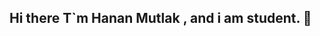 ## Hi there T`m Hanan Mutlak , and i am student.  👋

<!--
**Hananmutlak/Hananmutlak** is a ✨ _special_ ✨ repository because its `README.md` (this file) appears on your GitHub profile.




- 🌱 I’m currently learning web developer
- 👯 I’m looking to connect with fellow student and learn together
- 💬 Ask me about if you have any ideas 
- 📫 How to reach me:hamu2401@student.miun.se


-->

